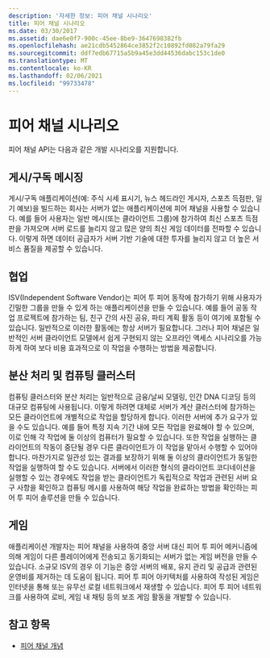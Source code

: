 ```yaml
---
description: '자세한 정보: 피어 채널 시나리오'
title: 피어 채널 시나리오
ms.date: 03/30/2017
ms.assetid: dae6e0f7-900c-45ee-8be9-3647698382fb
ms.openlocfilehash: ae21cdb5452864ce3852f2c10892fd082a79fa29
ms.sourcegitcommit: ddf7edb67715a5b9a45e3dd44536dabc153c1de0
ms.translationtype: MT
ms.contentlocale: ko-KR
ms.lasthandoff: 02/06/2021
ms.locfileid: "99733478"
---
```

# <a name="peer-channel-scenarios"></a>피어 채널 시나리오

피어 채널 API는 다음과 같은 개발 시나리오를 지원합니다.  
  
## <a name="publicationsubscription-messaging"></a>게시/구독 메시징  

 게시/구독 애플리케이션(예: 주식 시세 표시기, 뉴스 헤드라인 게시자, 스포츠 득점판, 일기 예보)을 빌드하는 회사는 서버가 없는 애플리케이션에 피어 채널을 사용할 수 있습니다. 예를 들어 사용자는 일반 메시(또는 클라이언트 그룹)에 참가하여 최신 스포츠 득점판을 가져오며 서버 로드를 늘리지 않고 많은 양의 최신 게임 데이터를 전파할 수 있습니다. 이렇게 하면 데이터 공급자가 서버 기반 기술에 대한 투자를 늘리지 않고 더 높은 서비스 품질을 제공할 수 있습니다.  
  
## <a name="collaboration"></a>협업  

 ISV(Independent Software Vendor)는 피어 투 피어 동작에 참가하기 위해 사용자가 긴밀한 그룹을 만들 수 있게 하는 애플리케이션을 만들 수 있습니다. 예를 들어 공동 작업 프로젝트에 참가하는 팀, 친구 간의 사진 공유, 파티 계획 활동 등이 여기에 포함될 수 있습니다. 일반적으로 이러한 활동에는 항상 서버가 필요합니다. 그러나 피어 채널은 일반적인 서버 클라이언트 모델에서 쉽게 구현되지 않는 오프라인 액세스 시나리오를 가능하게 하여 보다 비용 효과적으로 이 작업을 수행하는 방법을 제공합니다.  
  
## <a name="distributed-processing-and-compute-clusters"></a>분산 처리 및 컴퓨팅 클러스터  

 컴퓨팅 클러스터와 분산 처리는 일반적으로 금융/날씨 모델링, 인간 DNA 디코딩 등의 대규모 컴퓨팅에 사용됩니다. 이렇게 하려면 대체로 서버가 계산 클러스터에 참가하는 모든 클라이언트에 개별적으로 작업을 할당하게 합니다. 이러한 서버에 추가 요구가 있을 수도 있습니다. 예를 들어 특정 지속 기간 내에 모든 작업을 완료해야 할 수 있으며, 이로 인해 각 작업에 둘 이상의 컴퓨터가 필요할 수 있습니다. 또한 작업을 실행하는 클라이언트의 작동이 중단될 경우 다른 클라이언트가 이 작업을 맡아서 수행할 수 있어야 합니다. 마찬가지로 일관성 있는 결과를 보장하기 위해 둘 이상의 클라이언트가 동일한 작업을 실행하여 할 수도 있습니다. 서버에서 이러한 형식의 클라이언트 코디네이션을 실행할 수 있는 경우에도 작업을 받는 클라이언트가 독립적으로 작업과 관련된 서버 요구 사항을 확인하고 컴퓨팅 메시를 사용하여 해당 작업을 완료하는 방법을 확인하는 피어 투 피어 솔루션을 만들 수 있습니다.  
  
## <a name="gaming"></a>게임  

 애플리케이션 개발자는 피어 채널을 사용하여 중앙 서버 대신 피어 투 피어 메커니즘에 의해 게임이 다른 플레이어에게 전송되고 동기화되는 서버가 없는 게임 버전을 만들 수 있습니다. 소규모 ISV의 경우 이 기능은 중앙 서버의 배포, 유지 관리 및 공급과 관련된 운영비를 제거하는 데 도움이 됩니다. 피어 투 피어 아키텍처를 사용하여 작성된 게임은 인터넷을 통해 또는 유무선 로컬 네트워크에서 재생할 수 있습니다. 피어 투 피어 네트워크를 사용하여 로비, 게임 내 채팅 등의 보조 게임 활동을 개발할 수 있습니다.  
  
## <a name="see-also"></a>참고 항목

- [피어 채널 개념](peer-channel-concepts.md)
